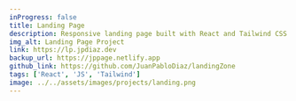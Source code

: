 ```yaml
---
inProgress: false
title: Landing Page
description: Responsive landing page built with React and Tailwind CSS.
img_alt: Landing Page Project
link: https://lp.jpdiaz.dev
backup_url: https://jppage.netlify.app
github_link: https://github.com/JuanPabloDiaz/landingZone
tags: ['React', 'JS', 'Tailwind']
image: ../../assets/images/projects/landing.png
---
```

